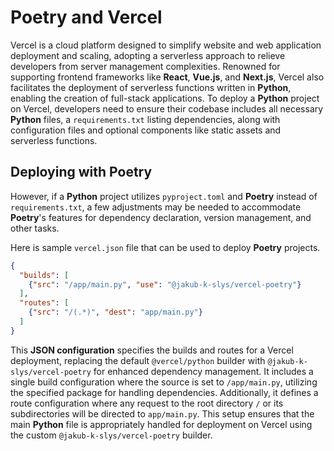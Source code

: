# Poetry and Vercel
Vercel is a cloud platform designed to simplify website and web application deployment and scaling, adopting a serverless approach to relieve developers from server management complexities. 
Renowned for supporting frontend frameworks like **React**, **Vue.js**, and **Next.js**, Vercel also facilitates the deployment of serverless functions written in **Python**, enabling the creation of full-stack applications. 
To deploy a **Python** project on Vercel, developers need to ensure their codebase includes all necessary **Python** files, a `requirements.txt` listing dependencies, along with configuration files and optional components like static assets and serverless functions. 

## Deploying with Poetry
However, if a **Python** project utilizes `pyproject.toml` and **Poetry** instead of `requirements.txt`, a few adjustments may be needed to accommodate **Poetry**'s features for dependency declaration, version management, and other tasks.

Here is sample `vercel.json` file that can be used to deploy **Poetry** projects. 
```json
{
  "builds": [
    {"src": "/app/main.py", "use": "@jakub-k-slys/vercel-poetry"}
  ],
  "routes": [
    {"src": "/(.*)", "dest": "app/main.py"}
  ]
}
```
This **JSON configuration** specifies the builds and routes for a Vercel deployment, replacing the default `@vercel/python` builder with `@jakub-k-slys/vercel-poetry` for enhanced dependency management. 
It includes a single build configuration where the source is set to `/app/main.py`, utilizing the specified package for handling dependencies. 
Additionally, it defines a route configuration where any request to the root directory `/` or its subdirectories will be directed to `app/main.py`. 
This setup ensures that the main **Python** file is appropriately handled for deployment on Vercel using the custom `@jakub-k-slys/vercel-poetry` builder.
